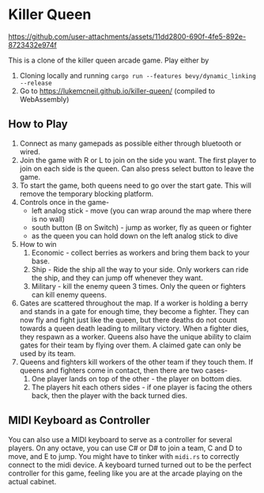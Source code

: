 # Killer Queen


https://github.com/user-attachments/assets/11dd2800-690f-4fe5-892e-8723432e974f


This is a clone of the killer queen arcade game. Play either by
1. Cloning locally and running `cargo run --features bevy/dynamic_linking --release`
2. Go to https://lukemcneil.github.io/killer-queen/ (compiled to WebAssembly)

## How to Play

1. Connect as many gamepads as possible either through bluetooth or wired.
2. Join the game with R or L to join on the side you want. The first player to join on each side is the queen. Can also press select button to leave the game.
3. To start the game, both queens need to go over the start gate. This will remove the temporary blocking platform.
4. Controls once in the game-
    - left analog stick - move (you can wrap around the map where there is no wall)
    - south button (B on Switch) - jump as worker, fly as queen or fighter
    - as the queen you can hold down on the left analog stick to dive
5. How to win
    1. Economic - collect berries as workers and bring them back to your base.
    2. Ship - Ride the ship all the way to your side. Only workers can ride the ship, and they can jump off whenever they want.
    3. Military - kill the enemy queen 3 times. Only the queen or fighters can kill enemy queens.
6. Gates are scattered throughout the map. If a worker is holding a berry and stands in a gate for enough time, they become a fighter. They can now fly and fight just like the queen, but there deaths do not count towards a queen death leading to military victory. When a fighter dies, they respawn as a worker. Queens also have the unique ability to claim gates for their team by flying over them. A claimed gate can only be used by its team.
7. Queens and fighters kill workers of the other team if they touch them. If queens and fighters come in contact, then there are two cases-
    1. One player lands on top of the other - the player on bottom dies.
    2. The players hit each others sides - if one player is facing the others back, then the player with the back turned dies.

## MIDI Keyboard as Controller

You can also use a MIDI keyboard to serve as a controller for several players. On any octave, you can use C# or D# to join a team, C and D to move, and E to jump. You might have to tinker with `midi.rs` to correctly connect to the midi device. A keyboard turned turned out to be the perfect controller for this game, feeling like you are at the arcade playing on the actual cabinet.